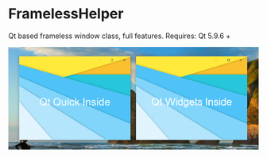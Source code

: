 # FramelessHelper

Qt based frameless window class, full features. Requires: Qt 5.9.6 +

![](window.png)
